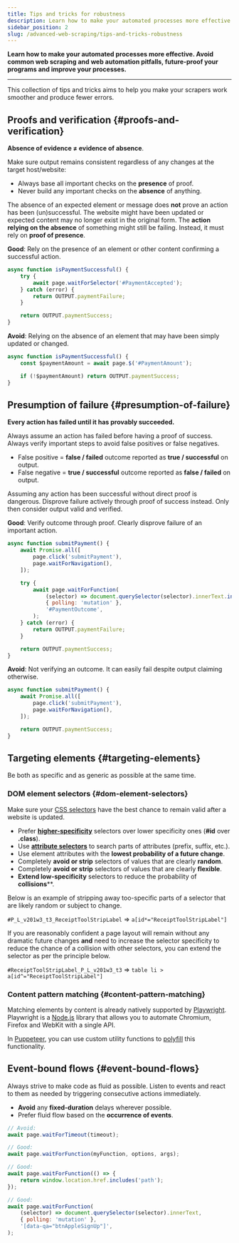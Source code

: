 ```yaml
---
title: Tips and tricks for robustness
description: Learn how to make your automated processes more effective. Avoid common pitfalls, future-proof your programs and improve your processes.
sidebar_position: 2
slug: /advanced-web-scraping/tips-and-tricks-robustness
---
```


**Learn how to make your automated processes more effective. Avoid common web scraping and web automation pitfalls, future-proof your programs and improve your processes.**

---

This collection of tips and tricks aims to help you make your scrapers work smoother and produce fewer errors.

## Proofs and verification {#proofs-and-verification}

**Absence of evidence ≠ evidence of absence**.

Make sure output remains consistent regardless of any changes at the target host/website:

- Always base all important checks on the **presence** of proof.
- Never build any important checks on the **absence** of anything.

The absence of an expected element or message does **not** prove an action has been (un)successful. The website might have been updated or expected content may no longer exist in the original form. The **action relying on the absence** of something might still be failing. Instead, it must rely on **proof of presence**.

**Good**: Rely on the presence of an element or other content confirming a successful action.

```javascript
async function isPaymentSuccessful() {
    try {
        await page.waitForSelector('#PaymentAccepted');
    } catch (error) {
        return OUTPUT.paymentFailure;
    }

    return OUTPUT.paymentSuccess;
}
```

**Avoid**: Relying on the absence of an element that may have been simply updated or changed.

```javascript
async function isPaymentSuccessful() {
    const $paymentAmount = await page.$('#PaymentAmount');

    if (!$paymentAmount) return OUTPUT.paymentSuccess;
}
```

## Presumption of failure {#presumption-of-failure}

**Every action has failed until it has provably succeeded.**

Always assume an action has failed before having a proof of success. Always verify important steps to avoid false positives or false negatives.

- False positive = **false / failed** outcome reported as **true / successful** on output.
- False negative = **true / successful** outcome reported as **false / failed** on output.

Assuming any action has been successful without direct proof is dangerous. Disprove failure actively through proof of success instead. Only then consider output valid and verified.

**Good**: Verify outcome through proof. Clearly disprove failure of an important action.

```javascript
async function submitPayment() {
    await Promise.all([
        page.click('submitPayment'),
        page.waitForNavigation(),
    ]);

    try {
        await page.waitForFunction(
            (selector) => document.querySelector(selector).innerText.includes('Payment Success'),
            { polling: 'mutation' },
            '#PaymentOutcome',
        );
    } catch (error) {
        return OUTPUT.paymentFailure;
    }

    return OUTPUT.paymentSuccess;
}
```

**Avoid**: Not verifying an outcome. It can easily fail despite output claiming otherwise.

```javascript
async function submitPayment() {
    await Promise.all([
        page.click('submitPayment'),
        page.waitForNavigation(),
    ]);

    return OUTPUT.paymentSuccess;
}
```

## Targeting elements {#targeting-elements}

Be both as specific and as generic as possible at the same time.

### DOM element selectors {#dom-element-selectors}

Make sure your [CSS selectors](https://developer.mozilla.org/en-US/docs/Web/CSS/CSS_Selectors) have the best chance to remain valid after a website is updated.

- Prefer [**higher-specificity**](https://developer.mozilla.org/en-US/docs/Web/CSS/Specificity) selectors over lower specificity ones (**#id** over **.class**).
- Use [**attribute selectors**](https://developer.mozilla.org/en-US/docs/Web/CSS/Attribute_selectors) to search parts of attributes (prefix, suffix, etc.).
- Use element attributes with the **lowest probability of a future change**.
- Completely **avoid or strip** selectors of values that are clearly **random**.
- Completely **avoid or strip** selectors of values that are clearly **flexible**.
- **Extend low-specificity** selectors to reduce the probability of **collisions****.

Below is an example of stripping away too-specific parts of a selector that are likely random or subject to change.

`#P_L_v201w3_t3_ReceiptToolStripLabel` => `a[id*="ReceiptToolStripLabel"]`

If you are reasonably confident a page layout will remain without any dramatic future changes **and** need to increase the selector specificity to reduce the chance of a collision with other selectors, you can extend the selector as per the principle below.

`#ReceiptToolStripLabel_P_L_v201w3_t3` => `table li > a[id^="ReceiptToolStripLabel"]`

### Content pattern matching {#content-pattern-matching}

Matching elements by content is already natively supported by [Playwright](https://playwright.dev/). Playwright is a [Node.js](https://nodejs.org/en/) library that allows you to automate Chromium, Firefox and WebKit with a single API.

In [Puppeteer](https://pptr.dev/), you can use custom utility functions to [polyfill](https://developer.mozilla.org/en-US/docs/Glossary/Polyfill) this functionality.

## Event-bound flows {#event-bound-flows}

Always strive to make code as fluid as possible. Listen to events and react to them as needed by triggering consecutive actions immediately.

- **Avoid** any **fixed-duration** delays wherever possible.
- Prefer fluid flow based on the **occurrence of events**.

```javascript
// Avoid:
await page.waitForTimeout(timeout);

// Good:
await page.waitForFunction(myFunction, options, args);

// Good:
await page.waitForFunction(() => {
    return window.location.href.includes('path');
});

// Good:
await page.waitForFunction(
    (selector) => document.querySelector(selector).innerText,
    { polling: 'mutation' },
    '[data-qa="btnAppleSignUp"]',
);
```

